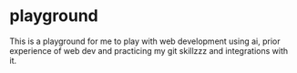 # playground
This is a playground for me to play with web development using ai, prior experience of web dev and practicing my git skillzzz and integrations with it.
